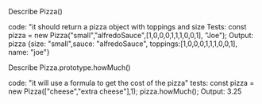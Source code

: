 Describe Pizza()
<!-- 
4 size
4 sauce
10 toppings -->

code: "it should return a pizza object with toppings and size
Tests: const pizza = new Pizza("small","alfredoSauce",[1,0,0,0,1,1,1,0,0,1], "Joe");
Output: pizza {size: "small",sauce: "alfredoSauce", toppings:[1,0,0,0,1,1,1,0,0,1], name: "joe"}


Describe Pizza.prototype.howMuch()

code: "it will use a formula to get the cost of the pizza"
tests:  const pizza = new Pizza(["cheese","extra cheese"],1);
        pizza.howMuch();
Output: 3.25

